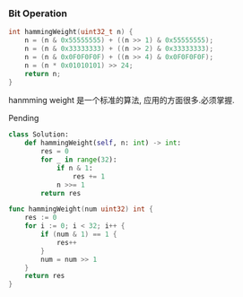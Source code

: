 ### []()


### Bit Operation


```C
int hammingWeight(uint32_t n) {
    n = (n & 0x55555555) + ((n >> 1) & 0x55555555);
    n = (n & 0x33333333) + ((n >> 2) & 0x33333333);
    n = (n & 0x0F0F0F0F) + ((n >> 4) & 0x0F0F0F0F);
    n = (n * 0x01010101) >> 24;
    return n;
}
```

hanmming weight 是一个标准的算法, 应用的方面很多.必须掌握.

Pending


```Python
class Solution:
    def hammingWeight(self, n: int) -> int:
        res = 0
        for _ in range(32):
            if n & 1:
                res += 1
            n >>= 1
        return res
```



```Go
func hammingWeight(num uint32) int {
    res := 0
    for i := 0; i < 32; i++ {
        if (num & 1) == 1 {
            res++
        }
        num = num >> 1
    }
    return res
}
```